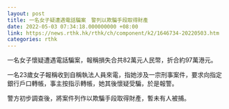 ```yaml
---
layout: post
title: 一名女子疑遭遇電話騙案　警列以欺騙手段取得財產
date: 2022-05-03 07:34:18.000000000 +08:00
link: https://news.rthk.hk/rthk/ch/component/k2/1646734-20220503.htm
categories: rthk
---
```


一名女子懷疑遭遇電話騙案，報稱損失合共82萬元人民幣，折合約97萬港元。

一名23歲女子報稱收到自稱執法人員來電，指她涉及一宗刑事案件，要求向指定銀行戶口轉帳，事主按指示轉帳，她其後懷疑受騙，於是報警。

警方初步調查後，將案件列作以欺騙手段取得財產，暫未有人被捕。
